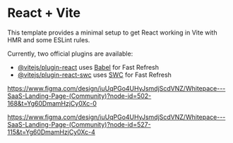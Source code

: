 # React + Vite

This template provides a minimal setup to get React working in Vite with HMR and some ESLint rules.

Currently, two official plugins are available:

- [@vitejs/plugin-react](https://github.com/vitejs/vite-plugin-react/blob/main/packages/plugin-react/README.md) uses [Babel](https://babeljs.io/) for Fast Refresh
- [@vitejs/plugin-react-swc](https://github.com/vitejs/vite-plugin-react-swc) uses [SWC](https://swc.rs/) for Fast Refresh


https://www.figma.com/design/iuUqPGo4UHyJsmdjScdVNZ/Whitepace---SaaS-Landing-Page-(Community)?node-id=502-168&t=Yg60DmamHzjCy0Xc-0

https://www.figma.com/design/iuUqPGo4UHyJsmdjScdVNZ/Whitepace---SaaS-Landing-Page-(Community)?node-id=527-115&t=Yg60DmamHzjCy0Xc-4
